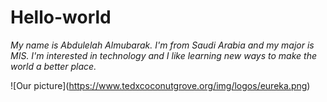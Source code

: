 # Hello-world
_My name is Abdulelah Almubarak. I'm from Saudi Arabia and my major is MIS. I'm interested in technology and I like learning new ways to make the world a better place._

![Our picture](https://www.tedxcoconutgrove.org/img/logos/eureka.png<png src="Our picture" alt="EUREKA" width="50"/>)

